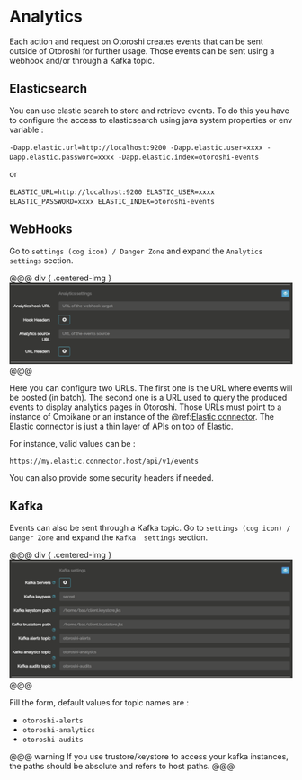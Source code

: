 # Analytics

Each action and request on Otoroshi creates events that can be sent outside of Otoroshi for further usage. Those events can be sent using a webhook and/or through a Kafka topic.

## Elasticsearch

You can use elastic search to store and retrieve events. To do this you have to configure the access to elasticsearch using java system properties or env variable : 

`-Dapp.elastic.url=http://localhost:9200 -Dapp.elastic.user=xxxx -Dapp.elastic.password=xxxx -Dapp.elastic.index=otoroshi-events`

or 

`ELASTIC_URL=http://localhost:9200 ELASTIC_USER=xxxx ELASTIC_PASSWORD=xxxx ELASTIC_INDEX=otoroshi-events`



## WebHooks

Go to `settings (cog icon) / Danger Zone` and expand the `Analytics settings` section.

@@@ div { .centered-img }
<img src="../img/danger-zone-4-analytics.png" />
@@@

Here you can configure two URLs. The first one is the URL where events will be posted (in batch). The second one is a URL used to query the produced events to display analytics pages in Otoroshi. Those URLs must point to a instance of Omoikane or an instance of the @ref:[Elastic connector](../connectors/elastic.md). The Elastic connector is just a thin layer of APIs on top of Elastic.

For instance, valid values can be :

```
https://my.elastic.connector.host/api/v1/events
```

You can also provide some security headers if needed.

## Kafka

Events can also be sent through a Kafka topic. Go to `settings (cog icon) / Danger Zone` and expand the `Kafka  settings` section.

@@@ div { .centered-img }
<img src="../img/danger-zone-5-kafka.png" />
@@@

Fill the form, default values for topic names are :

* `otoroshi-alerts`
* `otoroshi-analytics`
* `otoroshi-audits`

@@@ warning
If you use trustore/keystore to access your kafka instances, the paths should be absolute and refers to host paths.
@@@
